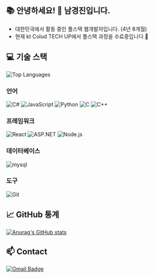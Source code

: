## 📚 안녕하세요! 👋 남경진입니다.
- 대한민국에서 활동 중인 풀스택 웹개발자입니다. (4년 8개월)
- 현재 kt Colud TECH UP에서 풀스택 과정을 수료중입니다.🌱

## 💻 **기술 스택**
![Top Languages](https://github-readme-stats.vercel.app/api/top-langs/?username=nkj06&layout=compact&theme=radical)

### 언어
![C#](https://img.shields.io/badge/-C%23-239120?style=flat-square&logo=c-sharp&logoColor=white)
![JavaScript](https://img.shields.io/badge/-JavaScript-F7DF1E?style=flat-square&logo=javascript&logoColor=white)
![Python](https://img.shields.io/badge/-Python-3776AB?style=flat-square&logo=python&logoColor=white)
![C](https://img.shields.io/badge/-C-A8B9CC?style=flat-square&logo=C&logoColor=white)
![C++](https://img.shields.io/badge/-C++-00599C?style=flat-square&logo=cplusplus&logoColor=white)

### 프레임워크
![React](https://img.shields.io/badge/-React-61DAFB?style=flat-square&logo=react&logoColor=white)
![ASP.NET](https://img.shields.io/badge/-ASP.NET-5C2D91?style=flat-square&logo=asp.net&logoColor=white)
![Node.js](https://img.shields.io/badge/-Node.js-339933?style=flat-square&logo=node.js&logoColor=white)

### 데이터베이스
![mysql](https://img.shields.io/badge/-mysql-4479A1?style=flat-square&logo=mysql&logoColor=white)

### 도구
![Git](https://img.shields.io/badge/-Git-F05032?style=flat-square&logo=Git&logoColor=white)

## 📈 **GitHub 통계**
[![Anurag's GitHub stats](https://github-readme-stats.vercel.app/api?username=nkj06&show_icons=true&theme=onedark)](https://github.com/anuraghazra/github-readme-stats)

## 📫 Contact
[![Gmail Badge](https://img.shields.io/badge/Gmail-d14836?style=flat-square&logo=Gmail&logoColor=white&link=mailto:nkj960610@gmail.com)](nkj960610@gmail.com)
<!-- [![Portfolio](https://img.shields.io/badge/-Portfolio-000000?style=flat-square&logo=github&logoColor=white)](https://yourportfolio.com) -->


<!--
**nkj06/nkj06** is a ✨ _special_ ✨ repository because its `README.md` (this file) appears on your GitHub profile.

Here are some ideas to get you started:

- 🔭 I’m currently working on ...
- 🌱 I’m currently learning ...
- 👯 I’m looking to collaborate on ...
- 🤔 I’m looking for help with ...
- 💬 Ask me about ...
- 📫 How to reach me: ...
- 😄 Pronouns: ...
- ⚡ Fun fact: ...
-->
